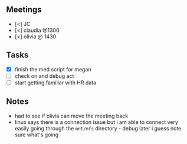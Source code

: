 
## Meetings
- [<] JC
- [<] claudia @1300 
- [<] olivia @ 1430

## Tasks
- [x] finish the med script for megan
- [ ] check on and debug act
- [ ] start getting familiar with HR data

## Notes
-  had to see if olivia can move the meeting back 
- linux says there is a connection issue but i am able to connect very easily going through the `mnt/nfs` directory - debug later i guess note sure what's going